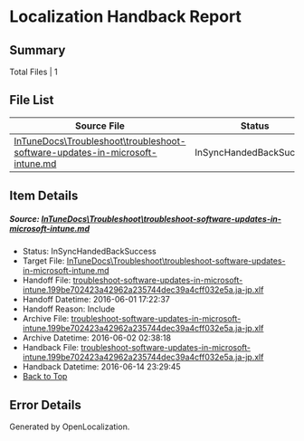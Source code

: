 # <a name='report-top'></a> Localization Handback Report

## Summary
 Total Files | 1

## File List
 Source File | Status | Details 
 ----------- | ------ | ------- 
 [InTuneDocs\Troubleshoot\troubleshoot-software-updates-in-microsoft-intune.md](https://github.com/Microsoft/IntuneDocs-pr/blob/c22ddd554928b394e14742b8ba7d583d390d1c44/InTuneDocs/Troubleshoot/troubleshoot-software-updates-in-microsoft-intune.md) | InSyncHandedBackSuccess | [Details](#81bd50adf4911b71fd0ca9c02cd25b385eed7f321147)

## Item Details
##### <a name='81bd50adf4911b71fd0ca9c02cd25b385eed7f321147'></a> Source: [InTuneDocs\Troubleshoot\troubleshoot-software-updates-in-microsoft-intune.md](https://github.com/Microsoft/IntuneDocs-pr/blob/c22ddd554928b394e14742b8ba7d583d390d1c44/InTuneDocs/Troubleshoot/troubleshoot-software-updates-in-microsoft-intune.md)
* Status: InSyncHandedBackSuccess
* Target File: [InTuneDocs\Troubleshoot\troubleshoot-software-updates-in-microsoft-intune.md](https://github.com/Microsoft/IntuneDocs-pr.ja-jp/blob/5561fd7edf7978ea85d1a95a4546e6028f101422/InTuneDocs/Troubleshoot/troubleshoot-software-updates-in-microsoft-intune.md)
* Handoff File: [troubleshoot-software-updates-in-microsoft-intune.199be702423a42962a235744dec39a4cff032e5a.ja-jp.xlf](https://github.com/Microsoft/EM.handoff/blob/85d001239ce5ad593209dfb68f41f64fd23f0e1a/ol-handoff/Microsoft/IntuneDocs-pr.ja-jp/master/troubleshoot-software-updates-in-microsoft-intune.199be702423a42962a235744dec39a4cff032e5a.ja-jp.xlf)
* Handoff Datetime: 2016-06-01 17:22:37
* Handoff Reason: Include
* Archive File: [troubleshoot-software-updates-in-microsoft-intune.199be702423a42962a235744dec39a4cff032e5a.ja-jp.xlf](https://github.com/Microsoft/EM.handoff/blob/e7dffecc274f7ea830b60a451f0c64865f064100/ol-handoff/Microsoft/IntuneDocs-pr.ja-jp/master/archive/troubleshoot-software-updates-in-microsoft-intune.199be702423a42962a235744dec39a4cff032e5a.ja-jp.xlf)
* Archive Datetime: 2016-06-02 02:38:18
* Handback File: [troubleshoot-software-updates-in-microsoft-intune.199be702423a42962a235744dec39a4cff032e5a.ja-jp.xlf](https://github.com/Microsoft/EM.handback/blob/d2b0af0141a7cae0abb02965f7ea7b61cb715d76/ol-handback/Microsoft/IntuneDocs-pr.ja-jp/master/troubleshoot-software-updates-in-microsoft-intune.199be702423a42962a235744dec39a4cff032e5a.ja-jp.xlf)
* Handback Datetime: 2016-06-14 23:29:45
* [Back to Top](#report-top)


## Error Details

Generated by OpenLocalization.
